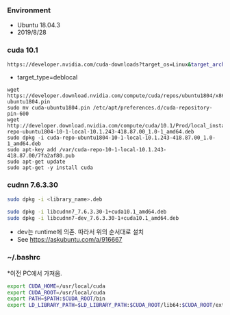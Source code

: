 
### Environment
* Ubuntu 18.04.3
* 2019/8/28

### cuda 10.1
```bash
https://developer.nvidia.com/cuda-downloads?target_os=Linux&target_arch=x86_64&target_distro=Ubuntu&target_version=1804&target_type=deblocal
```
* target_type=deblocal
```basg
wget https://developer.download.nvidia.com/compute/cuda/repos/ubuntu1804/x86_64/cuda-ubuntu1804.pin
sudo mv cuda-ubuntu1804.pin /etc/apt/preferences.d/cuda-repository-pin-600
wget http://developer.download.nvidia.com/compute/cuda/10.1/Prod/local_installers/cuda-repo-ubuntu1804-10-1-local-10.1.243-418.87.00_1.0-1_amd64.deb
sudo dpkg -i cuda-repo-ubuntu1804-10-1-local-10.1.243-418.87.00_1.0-1_amd64.deb
sudo apt-key add /var/cuda-repo-10-1-local-10.1.243-418.87.00/7fa2af80.pub
sudo apt-get update
sudo apt-get -y install cuda
```
### cudnn 7.6.3.30
```bash
sudo dpkg -i <library_name>.deb
```

```bash
sudo dpkg -i libcudnn7_7.6.3.30-1+cuda10.1_amd64.deb
sudo dpkg -i libcudnn7-dev_7.6.3.30-1+cuda10.1_amd64.deb
```
* dev는 runtime에 의존. 따라서 위의 순서대로 설치
* See https://askubuntu.com/a/916667


### ~/.bashrc 
*이전 PC에서 가져옴.
```bash
export CUDA_HOME=/usr/local/cuda
export CUDA_ROOT=/usr/local/cuda
export PATH=$PATH:$CUDA_ROOT/bin
export LD_LIBRARY_PATH=$LD_LIBRARY_PATH:$CUDA_ROOT/lib64:$CUDA_ROOT/extras/CUPTI/lib64
```
